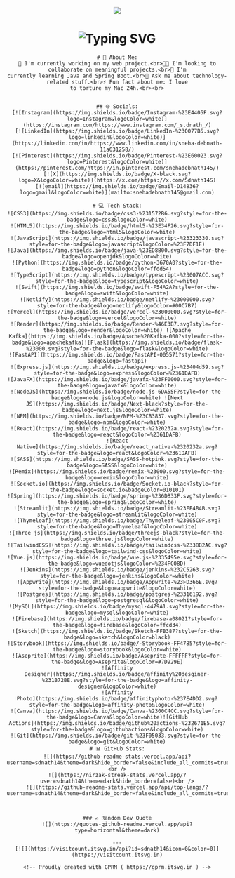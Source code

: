 <p align="center">
    <img
        src="https://readme-typing-svg.herokuapp.com?font=Fira+Code&size=28&duration=3000&color=F78DA7&center=true&vCenter=true&width=800&height=70&lines=Hey+there+👋+I'm+Sneha!;Aspiring+Java+Full-Stack+Developer;DSA+%7C+AI+%7C+Spring+Boot+%7C+Projects+Lover!" />
</p>
<div align="center">
    <h1><img src="https://readme-typing-svg.herokuapp.com?font=Jetbrains+mono&size=40&duration=3000&color=33FF33&center=true&vCenter=true&width=435&lines=Hey..+I'm+S.DNATH;This+is..;..my+Github..;"
            alt="Typing SVG" /></h1>

    # 💫 About Me:
    🔭 I'm currently working on my web project.<br>👩‍💻 I'm looking to collaborate on meaningful projects.<br>🌱 I'm
    currently learning Java and Spring Boot.<br>💬 Ask me about technology-related stuff.<br>⚡ Fun fact about me: I love
    to torture my Mac 24h.<br><br>


    ## 🌐 Socials:
    [![Instagram](https://img.shields.io/badge/Instagram-%23E4405F.svg?logo=Instagram&logoColor=white)](https://instagram.com/https://www.instagram.com/_s.dnath_/)
    [![LinkedIn](https://img.shields.io/badge/LinkedIn-%230077B5.svg?logo=linkedin&logoColor=white)](https://linkedin.com/in/https://www.linkedin.com/in/sneha-debnath-11a631258/)
    [![Pinterest](https://img.shields.io/badge/Pinterest-%23E60023.svg?logo=Pinterest&logoColor=white)](https://pinterest.com/https://in.pinterest.com/snehadebnath145/)
    [![X](https://img.shields.io/badge/X-black.svg?logo=X&logoColor=white)](https://x.com/https://x.com/Sdnath14S)
    [![email](https://img.shields.io/badge/Email-D14836?logo=gmail&logoColor=white)](mailto:snehadebnath145@gmail.com)

    # 💻 Tech Stack:
    ![CSS3](https://img.shields.io/badge/css3-%231572B6.svg?style=for-the-badge&logo=css3&logoColor=white)
    ![HTML5](https://img.shields.io/badge/html5-%23E34F26.svg?style=for-the-badge&logo=html5&logoColor=white)
    ![JavaScript](https://img.shields.io/badge/javascript-%23323330.svg?style=for-the-badge&logo=javascript&logoColor=%23F7DF1E)
    ![Java](https://img.shields.io/badge/java-%23ED8B00.svg?style=for-the-badge&logo=openjdk&logoColor=white)
    ![Python](https://img.shields.io/badge/python-3670A0?style=for-the-badge&logo=python&logoColor=ffdd54)
    ![TypeScript](https://img.shields.io/badge/typescript-%23007ACC.svg?style=for-the-badge&logo=typescript&logoColor=white)
    ![Swift](https://img.shields.io/badge/swift-F54A2A?style=for-the-badge&logo=swift&logoColor=white)
    ![Netlify](https://img.shields.io/badge/netlify-%23000000.svg?style=for-the-badge&logo=netlify&logoColor=#00C7B7)
    ![Vercel](https://img.shields.io/badge/vercel-%23000000.svg?style=for-the-badge&logo=vercel&logoColor=white)
    ![Render](https://img.shields.io/badge/Render-%46E3B7.svg?style=for-the-badge&logo=render&logoColor=white) ![Apache
    Kafka](https://img.shields.io/badge/Apache%20Kafka-000?style=for-the-badge&logo=apachekafka)![Flask](https://img.shields.io/badge/flask-%23000.svg?style=for-the-badge&logo=flask&logoColor=white)
    ![FastAPI](https://img.shields.io/badge/FastAPI-005571?style=for-the-badge&logo=fastapi)
    ![Express.js](https://img.shields.io/badge/express.js-%23404d59.svg?style=for-the-badge&logo=express&logoColor=%2361DAFB)
    ![JavaFX](https://img.shields.io/badge/javafx-%23FF0000.svg?style=for-the-badge&logo=javafx&logoColor=white)
    ![NodeJS](https://img.shields.io/badge/node.js-6DA55F?style=for-the-badge&logo=node.js&logoColor=white) ![Next
    JS](https://img.shields.io/badge/Next-black?style=for-the-badge&logo=next.js&logoColor=white)
    ![NPM](https://img.shields.io/badge/NPM-%23CB3837.svg?style=for-the-badge&logo=npm&logoColor=white)
    ![React](https://img.shields.io/badge/react-%2320232a.svg?style=for-the-badge&logo=react&logoColor=%2361DAFB)
    ![React
    Native](https://img.shields.io/badge/react_native-%2320232a.svg?style=for-the-badge&logo=react&logoColor=%2361DAFB)
    ![SASS](https://img.shields.io/badge/SASS-hotpink.svg?style=for-the-badge&logo=SASS&logoColor=white)
    ![Remix](https://img.shields.io/badge/remix-%23000.svg?style=for-the-badge&logo=remix&logoColor=white)
    ![Socket.io](https://img.shields.io/badge/Socket.io-black?style=for-the-badge&logo=socket.io&badgeColor=010101)
    ![Spring](https://img.shields.io/badge/spring-%236DB33F.svg?style=for-the-badge&logo=spring&logoColor=white)
    ![Streamlit](https://img.shields.io/badge/Streamlit-%23FE4B4B.svg?style=for-the-badge&logo=streamlit&logoColor=white)
    ![Thymeleaf](https://img.shields.io/badge/Thymeleaf-%23005C0F.svg?style=for-the-badge&logo=Thymeleaf&logoColor=white)
    ![Three js](https://img.shields.io/badge/threejs-black?style=for-the-badge&logo=three.js&logoColor=white)
    ![TailwindCSS](https://img.shields.io/badge/tailwindcss-%2338B2AC.svg?style=for-the-badge&logo=tailwind-css&logoColor=white)
    ![Vue.js](https://img.shields.io/badge/vue.js-%2335495e.svg?style=for-the-badge&logo=vuedotjs&logoColor=%234FC08D)
    ![Jenkins](https://img.shields.io/badge/jenkins-%232C5263.svg?style=for-the-badge&logo=jenkins&logoColor=white)
    ![Appwrite](https://img.shields.io/badge/Appwrite-%23FD366E.svg?style=for-the-badge&logo=appwrite&logoColor=white)
    ![Postgres](https://img.shields.io/badge/postgres-%23316192.svg?style=for-the-badge&logo=postgresql&logoColor=white)
    ![MySQL](https://img.shields.io/badge/mysql-4479A1.svg?style=for-the-badge&logo=mysql&logoColor=white)
    ![Firebase](https://img.shields.io/badge/firebase-a08021?style=for-the-badge&logo=firebase&logoColor=ffcd34)
    ![Sketch](https://img.shields.io/badge/Sketch-FFB387?style=for-the-badge&logo=sketch&logoColor=black)
    ![Storybook](https://img.shields.io/badge/-Storybook-FF4785?style=for-the-badge&logo=storybook&logoColor=white)
    ![Aseprite](https://img.shields.io/badge/Aseprite-FFFFFF?style=for-the-badge&logo=Aseprite&logoColor=#7D929E)
    ![Affinity
    Designer](https://img.shields.io/badge/affinity%20desginer-%231B72BE.svg?style=for-the-badge&logo=affinity-designer&logoColor=white)
    ![Affinity
    Photo](https://img.shields.io/badge/affinityphoto-%237E4DD2.svg?style=for-the-badge&logo=affinity-photo&logoColor=white)
    ![Canva](https://img.shields.io/badge/Canva-%2300C4CC.svg?style=for-the-badge&logo=Canva&logoColor=white)![GitHub
    Actions](https://img.shields.io/badge/github%20actions-%232671E5.svg?style=for-the-badge&logo=githubactions&logoColor=white)
    ![Git](https://img.shields.io/badge/git-%23F05033.svg?style=for-the-badge&logo=git&logoColor=white)
    # 📊 GitHub Stats:
    ![](https://github-readme-stats.vercel.app/api?username=sdnath14&theme=dark&hide_border=false&include_all_commits=true&count_private=false)<br />
    ![](https://nirzak-streak-stats.vercel.app/?user=sdnath14&theme=dark&hide_border=false)<br />
    ![](https://github-readme-stats.vercel.app/api/top-langs/?username=sdnath14&theme=dark&hide_border=false&include_all_commits=true&count_private=false&layout=compact)



    ### ✍️ Random Dev Quote
    ![](https://quotes-github-readme.vercel.app/api?type=horizontal&theme=dark)

    ---
    [![](https://visitcount.itsvg.in/api?id=sdnath14&icon=0&color=0)](https://visitcount.itsvg.in)

    <!-- Proudly created with GPRM ( https://gprm.itsvg.in ) -->
